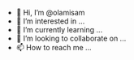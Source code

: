 - 👋 Hi, I’m @olamisam
- 👀 I’m interested in ...
- 🌱 I’m currently learning ...
- 💞️ I’m looking to collaborate on ...
- 📫 How to reach me ...

<!---
olamisam/olamisam is a ✨ special ✨ repository because its `README.md` (this file) appears on your GitHub profile.
You can click the Preview link to take a look at your changes.
--->
